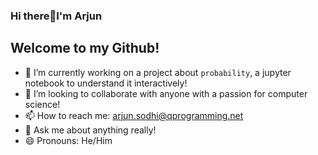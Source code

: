 ### Hi there👋I'm Arjun
## Welcome to my Github!

<!--
**asterbot/asterbot** is a ✨ _special_ ✨ repository because its `README.md` (this file) appears on your GitHub profile.

Here are some ideas to get you started:

- 🔭 I’m currently working on ...
- 🌱 I’m currently learning ...
- 👯 I’m looking to collaborate on ...
- 🤔 I’m looking for help with ...
- 💬 Ask me about ...
- 📫 How to reach me: ...
- 😄 Pronouns: ...
- ⚡ Fun fact: ...
-->
- 🔭 I’m currently working on a project about `probability`, a jupyter notebook to understand it interactively!
- 👯 I’m looking to collaborate with anyone with a passion for computer science!
- 📫 How to reach me: arjun.sodhi@qprogramming.net
- 💬 Ask me about anything really!
- 😄 Pronouns: He/Him
